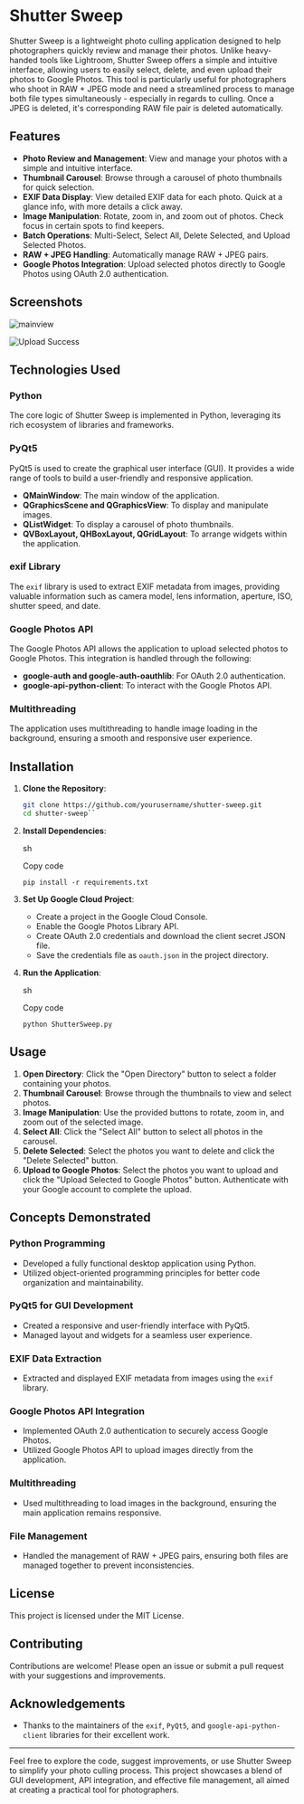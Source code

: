 
# Shutter Sweep

Shutter Sweep is a lightweight photo culling application designed to help photographers quickly review and manage their photos. Unlike heavy-handed tools like Lightroom, Shutter Sweep offers a simple and intuitive interface, allowing users to easily select, delete, and even upload their photos to Google Photos. This tool is particularly useful for photographers who shoot in RAW + JPEG mode and need a streamlined process to manage both file types simultaneously - especially in regards to culling. Once a JPEG is deleted, it's corresponding RAW file pair is deleted automatically. 

## Features

- **Photo Review and Management**: View and manage your photos with a simple and intuitive interface.
- **Thumbnail Carousel**: Browse through a carousel of photo thumbnails for quick selection.
- **EXIF Data Display**: View detailed EXIF data for each photo. Quick at a glance info, with more details a click away.
- **Image Manipulation**: Rotate, zoom in, and zoom out of photos. Check focus in certain spots to find keepers.
- **Batch Operations**: Multi-Select, Select All, Delete Selected, and Upload Selected Photos.
- **RAW + JPEG Handling**: Automatically manage RAW + JPEG pairs.
- **Google Photos Integration**: Upload selected photos directly to Google Photos using OAuth 2.0 authentication.


## Screenshots

![mainview](https://github.com/dattmavis/ShutterSweep/assets/84292097/1b2aa7cf-6612-436f-b323-2e92bbdc1885)

![Upload Success](https://github.com/dattmavis/ShutterSweep/assets/84292097/a51d17c0-54ff-4a8e-803e-6262b0316b16)

## Technologies Used

### Python

The core logic of Shutter Sweep is implemented in Python, leveraging its rich ecosystem of libraries and frameworks.

### PyQt5

PyQt5 is used to create the graphical user interface (GUI). It provides a wide range of tools to build a user-friendly and responsive application.

- **QMainWindow**: The main window of the application.
- **QGraphicsScene and QGraphicsView**: To display and manipulate images.
- **QListWidget**: To display a carousel of photo thumbnails.
- **QVBoxLayout, QHBoxLayout, QGridLayout**: To arrange widgets within the application.

### exif Library

The `exif` library is used to extract EXIF metadata from images, providing valuable information such as camera model, lens information, aperture, ISO, shutter speed, and date.

### Google Photos API

The Google Photos API allows the application to upload selected photos to Google Photos. This integration is handled through the following:

- **google-auth and google-auth-oauthlib**: For OAuth 2.0 authentication.
- **google-api-python-client**: To interact with the Google Photos API.

### Multithreading

The application uses multithreading to handle image loading in the background, ensuring a smooth and responsive user experience.

## Installation

1. **Clone the Repository**:
   ```sh
   git clone https://github.com/yourusername/shutter-sweep.git
   cd shutter-sweep`` 

2.  **Install Dependencies**:
    
    sh
    
    Copy code
    
    `pip install -r requirements.txt` 
    
3.  **Set Up Google Cloud Project**:
    
    -   Create a project in the Google Cloud Console.
    -   Enable the Google Photos Library API.
    -   Create OAuth 2.0 credentials and download the client secret JSON file.
    -   Save the credentials file as `oauth.json` in the project directory.
4.  **Run the Application**:
    
    sh
    
    Copy code
    
    `python ShutterSweep.py` 
    

## Usage

1.  **Open Directory**: Click the "Open Directory" button to select a folder containing your photos.
2.  **Thumbnail Carousel**: Browse through the thumbnails to view and select photos.
3.  **Image Manipulation**: Use the provided buttons to rotate, zoom in, and zoom out of the selected image.
4.  **Select All**: Click the "Select All" button to select all photos in the carousel.
5.  **Delete Selected**: Select the photos you want to delete and click the "Delete Selected" button.
6.  **Upload to Google Photos**: Select the photos you want to upload and click the "Upload Selected to Google Photos" button. Authenticate with your Google account to complete the upload.

## Concepts Demonstrated

### Python Programming

-   Developed a fully functional desktop application using Python.
-   Utilized object-oriented programming principles for better code organization and maintainability.

### PyQt5 for GUI Development

-   Created a responsive and user-friendly interface with PyQt5.
-   Managed layout and widgets for a seamless user experience.

### EXIF Data Extraction

-   Extracted and displayed EXIF metadata from images using the `exif` library.

### Google Photos API Integration

-   Implemented OAuth 2.0 authentication to securely access Google Photos.
-   Utilized Google Photos API to upload images directly from the application.

### Multithreading

-   Used multithreading to load images in the background, ensuring the main application remains responsive.

### File Management

-   Handled the management of RAW + JPEG pairs, ensuring both files are managed together to prevent inconsistencies.

## License

This project is licensed under the MIT License. 

## Contributing

Contributions are welcome! Please open an issue or submit a pull request with your suggestions and improvements.

## Acknowledgements

-   Thanks to the maintainers of the `exif`, `PyQt5`, and `google-api-python-client` libraries for their excellent work.

----------

Feel free to explore the code, suggest improvements, or use Shutter Sweep to simplify your photo culling process. This project showcases a blend of GUI development, API integration, and effective file management, all aimed at creating a practical tool for photographers.

